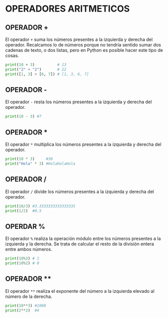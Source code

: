 # OPERADORES ARITMETICOS
## OPERADOR +
El operador `+` suma los números presentes a la izquierda y derecha del operador. Recalcamos lo de números porque no tendría sentido sumar dos cadenas de texto, o dos listas, pero en Python es posible hacer este tipo de cosas.
```python
print(10 + 3)          # 13
print("2" + "2")       # 22
print([1, 3] + [6, 7]) # [1, 3, 6, 7]
```
## OPERADOR -
El operador `-` resta los números presentes a la izquierda y derecha del operador.
```python
print(10 - 3) #7
```
## OPERADOR *
El operador `*` multiplica los números presentes a la izquierda y derecha del operador.
```python
print(10 * 3)     #30
print("Hola" * 3) #HolaHolaHola
```
## OPERADOR /
El operador `/` divide los números presentes a la izquierda y derecha del operador.
```python
print(10/3) #3.3333333333333335
print(1/2)  #0.5
```
## OPERDAR %
El operador `%` realiza la operación módulo entre los números presentes a la izquierda y la derecha. Se trata de calcular el resto de la división entera entre ambos números.
```python
print(10%3) # 1
print(10%2) # 0
```
## OPERADOR **
El operador `**` realiza el exponente del número a la izquierda elevado al número de la derecha.
```python
print(10**3) #1000
print(2**2)  #4
```


